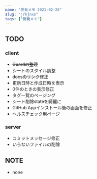 ```yaml
---
name: "開発メモ 2021-02-28"
slug: "jrkjnxs"
tags: ["開発メモ"]
---
```


## TODO

### client

- ~~Guardの整理~~
- シートのスタイル調整
- ~~docsのリンク修正~~
- 更新日時と作成日時を表示
- 0件のときの表示修正
- タグ一覧のページング
- シート削除stateを綺麗に
- GitHub Appインストール後の画面を修正
- ヘルスチェック用ページ


### server

- コミットメッセージ修正
- いらないファイルの削除


## NOTE

- none


